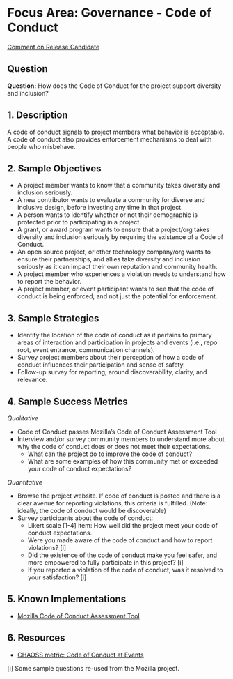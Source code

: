 # Focus Area: Governance - Code of Conduct

[Comment on Release Candidate](https://github.com/chaoss/wg-diversity-inclusion/issues/187)

## Question

**Question:** How does the Code of Conduct for the project support diversity and inclusion?

## 1. Description

A code of conduct signals to project members what behavior is acceptable. A code of conduct also provides enforcement mechanisms to deal with people who misbehave.


## 2. Sample Objectives

- A project member wants to know that a community takes diversity and inclusion seriously.
- A new contributor wants to evaluate a community for diverse and inclusive design, before investing any time in that project.
- A person wants to identify whether or not their demographic is protected prior to participating in a project.
- A grant, or award program wants to ensure that a project/org takes diversity and inclusion seriously by requiring the existence of a Code of Conduct.
- An open source project, or other technology company/org wants to ensure their partnerships, and allies take diversity and inclusion seriously as it can impact their own reputation and community health.
- A project member who experiences a violation needs to understand how to report the behavior.
- A project member, or event participant wants to see that the code of conduct is being enforced; and not just the potential for enforcement.



## 3. Sample Strategies

- Identify the location of the code of conduct as it pertains to primary areas of interaction and participation in projects and events (i.e., repo root, event entrance, communication channels).
- Survey project members about their perception of how a code of conduct influences their participation and sense of safety.
- Follow-up survey for reporting, around discoverability, clarity, and relevance.



## 4. Sample Success Metrics

_Qualitative_

- Code of Conduct passes Mozilla’s Code of Conduct Assessment Tool
- Interview and/or survey community members to understand more about why the code of conduct does or does not meet their expectations.
  * What can the project do to improve the code of conduct?
  * What are some examples of how this community met or exceeded your code of conduct expectations?


_Quantitative_

- Browse the project website. If code of conduct is posted and there is a clear avenue for reporting violations, this criteria is fulfilled. (Note: ideally, the code of conduct would be discoverable)
- Survey participants about the code of conduct:
  * Likert scale [1-4] item: How well did the project meet your code of conduct expectations.
  * Were you made aware of the code of conduct and how to report violations? [i]
  * Did the existence of the code of conduct make you feel safer, and more empowered to fully participate in this project? [i]
  * If you reported a violation of the code of conduct, was it resolved to your satisfaction? [i]


## 5. Known Implementations

* [Mozilla Code of Conduct Assessment Tool](https://mozilla.github.io/diversity-coc-review.io/)


## 6. Resources

- [CHAOSS metric: Code of Conduct at Events](https://github.com/chaoss/wg-diversity-inclusion/blob/master/focus-areas/events/event-code-of-conduct.md)


[i] Some sample questions re-used from the Mozilla project.
